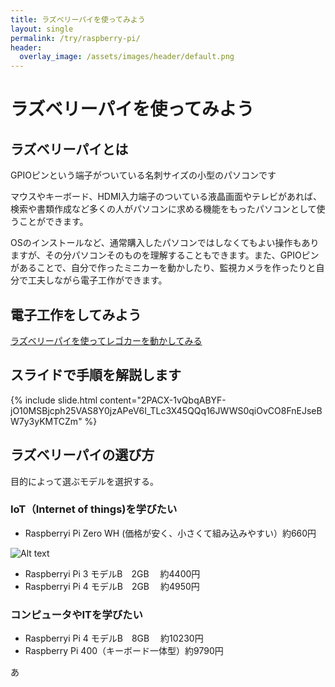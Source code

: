 ```yaml
---
title: ラズベリーパイを使ってみよう
layout: single
permalink: /try/raspberry-pi/
header:
  overlay_image: /assets/images/header/default.png
---
```

# ラズベリーパイを使ってみよう

## ラズベリーパイとは
<p>GPIOピンという端子がついている名刺サイズの小型のパソコンです</p>
<p>マウスやキーボード、HDMI入力端子のついている液晶画面やテレビがあれば、検索や書類作成など多くの人がパソコンに求める機能をもったパソコンとして使うことができます。</p>
<p>OSのインストールなど、通常購入したパソコンではしなくてもよい操作もありますが、その分パソコンそのものを理解することもできます。また、GPIOピンがあることで、自分で作ったミニカーを動かしたり、監視カメラを作ったりと自分で工夫しながら電子工作ができます。</p>

## 電子工作をしてみよう
[ラズベリーパイを使ってレゴカーを動かしてみる](https://youtu.be/zYIEAvhli7k)

## スライドで手順を解説します
{% include slide.html content="2PACX-1vQbqABYF-jO10MSBjcph25VAS8Y0jzAPeV6I_TLc3X45QQq16JWWS0qiOvCO8FnEJseBW7y3yKMTCZm" %}

## ラズベリーパイの選び方
目的によって選ぶモデルを選択する。

### IoT（Internet of things)を学びたい
- Raspberryi Pi Zero WH (価格が安く、小さくて組み込みやすい）約660円

![Alt text](/path/to/img.jpg)

- Raspberryi Pi 3 モデルB　2GB 　約4400円
- Raspberryi Pi 4 モデルB　2GB 　約4950円  

### コンピュータやITを学びたい
- Raspberryi Pi 4 モデルB　8GB 　約10230円
- Raspberry Pi 400（キーボード一体型）約9790円

あ